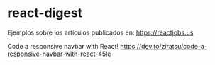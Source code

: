 # react-digest
Ejemplos sobre los artículos publicados en: https://reactjobs.us

Code a responsive navbar with React!   https://dev.to/ziratsu/code-a-responsive-navbar-with-react-45le
